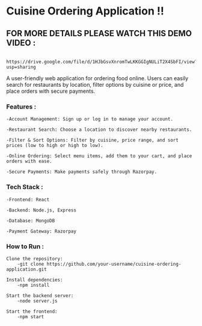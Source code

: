 # Cuisine Ordering Application !!




## FOR MORE DETAILS PLEASE WATCH THIS DEMO VIDEO : 
        https://drive.google.com/file/d/1HJbGsvXnromTwLKKGGIgNULiT2X4SbFI/view?usp=sharing




A user-friendly web application for ordering food online. Users can easily search for restaurants by location, filter options by cuisine or price, and place orders with secure payments.

### Features :

    -Account Management: Sign up or log in to manage your account.
    
    -Restaurant Search: Choose a location to discover nearby restaurants.
    
    -Filter & Sort Options: Filter by cuisine, price range, and sort prices (low to high or high to low).
    
    -Online Ordering: Select menu items, add them to your cart, and place orders with ease.
    
    -Secure Payments: Make payments safely through Razorpay.

    
### Tech Stack : 

    -Frontend: React
    
    -Backend: Node.js, Express
    
    -Database: MongoDB
    
    -Payment Gateway: Razorpay


### How to Run : 

    Clone the repository:
        -git clone https://github.com/your-username/cuisine-ordering-application.git
        
    Install dependencies:
        -npm install
        
    Start the backend server:
        -node server.js
        
    Start the frontend:
        -npm start
